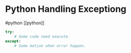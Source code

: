 # Python Handling Exceptiong
#python [[python]]
```python
try:
	# Some code need execute.
except:
	# Some motion when error happen.
```